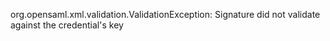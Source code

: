 org.opensaml.xml.validation.ValidationException: Signature did not validate against the credential's key
